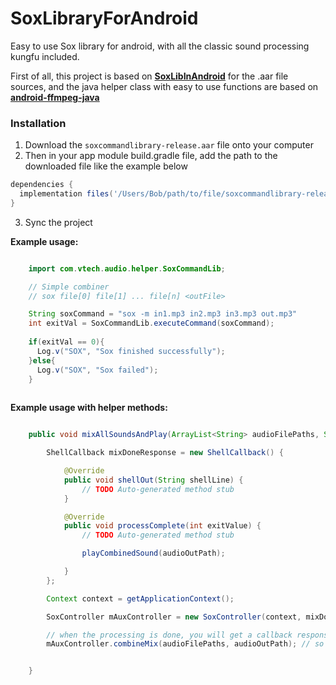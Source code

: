 # SoxLibraryForAndroid
Easy to use Sox library for android, with all the classic sound processing kungfu included.

First of all, this project is based on [**SoxLibInAndroid**][1] for the .aar file sources, and the java helper class with easy to use functions are based on  [**android-ffmpeg-java**][2]



[1]:  https://github.com/pxhbug123/SoxLibInAndroid
[2]:  https://github.com/guardianproject/android-ffmpeg-java/tree/master/src/net/sourceforge/sox

### Installation
1. Download the ``soxcommandlibrary-release.aar`` file onto your computer
2. Then in your app module build.gradle file, add the path to the downloaded file like the example below

```gradle
dependencies {
  implementation files('/Users/Bob/path/to/file/soxcommandlibrary-release.aar')
}
```
3. Sync the project


**Example usage:**
```Java

    import com.vtech.audio.helper.SoxCommandLib;

    // Simple combiner
    // sox file[0] file[1] ... file[n] <outFile>

    String soxCommand = "sox -m in1.mp3 in2.mp3 in3.mp3 out.mp3"
    int exitVal = SoxCommandLib.executeCommand(soxCommand);
 
    if(exitVal == 0){
      Log.v("SOX", "Sox finished successfully");
    }else{
      Log.v("SOX", "Sox failed");
    }
 
```


**Example usage with helper methods:**
```Java

    public void mixAllSoundsAndPlay(ArrayList<String> audioFilePaths, String audioOutPath) throws FileNotFoundException, IOException{

        ShellCallback mixDoneResponse = new ShellCallback() {

            @Override
            public void shellOut(String shellLine) {
                // TODO Auto-generated method stub
            }

            @Override
            public void processComplete(int exitValue) {
                // TODO Auto-generated method stub

                playCombinedSound(audioOutPath);

            }
        };

        Context context = getApplicationContext();

        SoxController mAuxController = new SoxController(context, mixDoneResponse);

        // when the processing is done, you will get a callback response in the ShellCallback above
        mAuxController.combineMix(audioFilePaths, audioOutPath); // so simple 😊


    }

```
